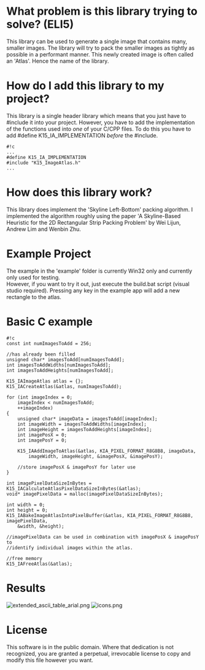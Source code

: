 # What problem is this library trying to solve? (ELI5) #
This library can be used to generate a single image that contains many, smaller images. The library will try to pack the smaller images
as tightly as possible in a performant manner. This newly created image is often called an 'Atlas'. Hence the name of the library.  

# How do I add this library to my project? #
This library is a single header library which means that you just have to #include it into your project. However, you have to add the implementation
of the functions used into *one* of your C/CPP files. To do this you have to add #define K15_IA_IMPLEMENTATION *before* the #include.  


```
#!c
...
#define K15_IA_IMPLEMENTATION
#include "K15_ImageAtlas.h"
...
```

# How does this library work? #
This library does implement the 'Skyline Left-Bottom' packing algorithm. I implemented the algorithm roughly using the paper
'A Skyline-Based Heuristic for the 2D Rectangular Strip Packing Problem' by Wei Lijun, Andrew Lim and Wenbin Zhu. 

# Example Project #
The example in the 'example' folder is currently Win32 only and currently only used for testing.  
However, if you want to try it out, just execute the build.bat script (visual studio required).
Pressing any key in the example app will add a new rectangle to the atlas.  

# Basic C example #
```
#!c
const int numImagesToAdd = 256;

//has already been filled
unsigned char* imagesToAdd[numImagesToAdd];
int imagesToAddWidths[numImagesToAdd];
int imagesToAddHeights[numImagesToAdd];

K15_IAImageAtlas atlas = {};
K15_IACreateAtlas(&atlas, numImagesToAdd);	

for (int imageIndex = 0;
	imageIndex < numImagesToAdd;
	++imageIndex)
{
	unsigned char* imageData = imagesToAdd[imageIndex];
	int imageWidth = imagesToAddWidths[imageIndex];
	int imageHeight = imagesToAddHeights[imageIndex];
	int imagePosX = 0;
	int imagePosY = 0;

	K15_IAAddImageToAtlas(&atlas, KIA_PIXEL_FORMAT_R8G8B8, imageData,
		imageWidth, imageHeight, &imagePosX, &imagePosY);

	//store imagePosX & imagePosY for later use
}

int imagePixelDataSizeInBytes = K15_IACalculateAtlasPixelDataSizeInBytes(&atlas);
void* imagePixelData = malloc(imagePixelDataSizeInBytes);

int width = 0;
int height = 0;
K15_IABakeImageAtlasIntoPixelBuffer(&atlas, KIA_PIXEL_FORMAT_R8G8B8, imagePixelData,
	&width, &height); 

//imagePixelData can be used in combination with imagePosX & imagePosY to
//identify individual images within the atlas.

//free memory 
K15_IAFreeAtlas(&atlas);
```

# Results #
![extended_ascii_table_arial.png](https://bitbucket.org/repo/RL5dzp/images/2549034388-extended_ascii_table_arial.png) ![icons.png](https://bitbucket.org/repo/RL5dzp/images/3521530839-icons.png)
# License #
This software is in the public domain. Where that dedication is not recognized, you are granted a perpetual, irrevocable license to copy
and modify this file however you want.